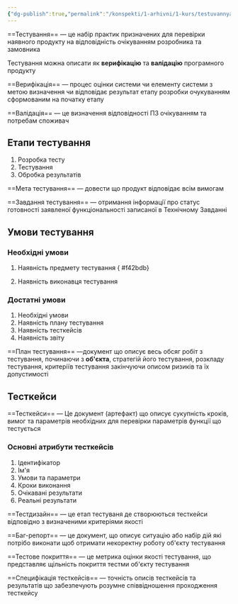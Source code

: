 ```yaml
---
{"dg-publish":true,"permalink":"/konspekti/1-arhivni/1-kurs/testuvannya-pz/2-testuvannya-pz/"}
---
```



==Тестування== — це набір практик призначених для перевірки наявного продукту на відповідність очікуванням розробника та замовника

Тестування можна описати як **верифікацію** та **валідацію** програмного продукту

==Верифікація== — процес оцінки системи чи елементу системи з метою визначення чи відповідає результат етапу розробки очукуванням сформованим на початку етапу

==Валідація== — це визначення відповідності ПЗ очікуванням та потребам споживач

## Етапи тестування
1. Розробка тесту
2. Тестування 
3. Обробка результатів

==Мета тестування== — довести що продукт відповідає всім вимогам

==Завдання тестування== — отримання інформації про статус готовності заявленої функціональності записаної в Технічному Завданні

## Умови тестування

### Необхідні умови
1. Наявність предмету тестування
{ #f42bdb}

2. Наявність виконавця тестування

### Достатні умови
1. Необхідні умови
2. Наявність плану тестування
3. Наявність тесткейсів
4. Наявність звіту

==План тестування== —документ що описує весь обсяг робіт з тестування, починаючи з **об'єкта**, стратегій його тестування, розкладу тестування, критеріїв тестування закінчуючи описом ризиків та їх допустимості

## Тесткейси
==Тесткейси== — Це документ (артефакт) що описує сукупність кроків, вимог та параметрів необхідних для перевірки параметрів функції що тестується

### Основні атрибути тесткейсів
1. Ідентифікатор
2. Ім'я
3. Умови та параметри
4. Кроки виконання
5. Очікавані результати
6. Реальні результати

==Тестдизайн== — це етап тестуваня де створюються тесткейси відповідно з визначеними критеріями якості

==Баг-репорт== — це документ, що описує ситуацію або набір дій які потрібо виконати щоб отримати некоректну роботу об'єкту тестування

==Тестове покриття== — це метрика оцінки якості тестування, що представляє щільність покриття тестми об'єкту тестування

==Специфікація тесткейсів== — точність описів тесткейсів та результатів що забезпечують розумне співвідношення проходження тесткейсу



